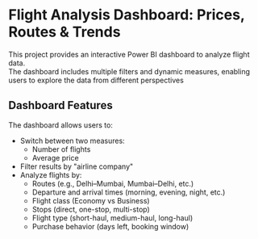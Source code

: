 # Flight Analysis Dashboard: Prices, Routes & Trends 

This project provides an interactive Power BI dashboard to analyze flight data.  
The dashboard includes multiple filters and dynamic measures, enabling users to explore the data from different perspectives


##  Dashboard Features  
The dashboard allows users to:  
  - Switch between two measures:  
      - Number of flights
      - Average price
- Filter results by "airline company" 
- Analyze flights by:  
  - Routes (e.g., Delhi–Mumbai, Mumbai–Delhi, etc.)  
  - Departure and arrival times (morning, evening, night, etc.)  
  - Flight class (Economy vs Business)  
  - Stops (direct, one-stop, multi-stop)  
  - Flight type (short-haul, medium-haul, long-haul)  
  - Purchase behavior (days left, booking window)  
